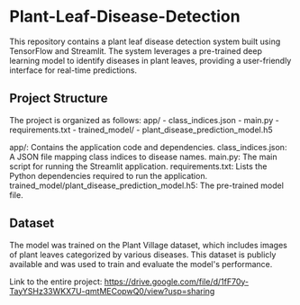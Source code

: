 # Plant-Leaf-Disease-Detection

This repository contains a plant leaf disease detection system built using TensorFlow and Streamlit. The system leverages a pre-trained deep learning model to identify diseases in plant leaves, providing a user-friendly interface for real-time predictions.

## Project Structure
The project is organized as follows:
app/
    - class_indices.json
    - main.py
    - requirements.txt
    - trained_model/
        - plant_disease_prediction_model.h5

app/: Contains the application code and dependencies.
  class_indices.json: A JSON file mapping class indices to disease names.
  main.py: The main script for running the Streamlit application.
  requirements.txt: Lists the Python dependencies required to run the application.
  trained_model/plant_disease_prediction_model.h5: The pre-trained model file.

## Dataset
The model was trained on the Plant Village dataset, which includes images of plant leaves categorized by various diseases. This dataset is publicly available and was used to train and evaluate the model's performance.

Link to the entire project: https://drive.google.com/file/d/1fF70y-TayYSHz33WKX7U-qmtMECopwQ0/view?usp=sharing
